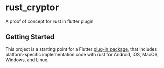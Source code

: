 # rust_cryptor

A proof of concept for rust in flutter plugin

## Getting Started

This project is a starting point for a Flutter 
[plug-in package](https://flutter.dev/developing-packages/),
that includes platform-specific implementation code with rust for
Android, iOS, MacOS, Windows, and Linux.

